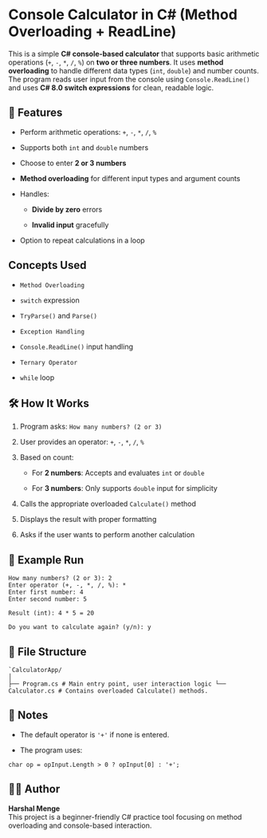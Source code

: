 # **Console Calculator in C# (Method Overloading + ReadLine)**

This is a simple **C# console-based calculator** that supports basic arithmetic operations (`+`, `-`, `*`, `/`, `%`) on **two or three numbers**. It uses **method overloading** to handle different data types (`int`, `double`) and number counts. The program reads user input from the console using `Console.ReadLine()` and uses **C# 8.0 switch expressions** for clean, readable logic.

## 🚀 Features

-   Perform arithmetic operations: `+`, `-`, `*`, `/`, `%`
    
-   Supports both `int` and `double` numbers
    
-   Choose to enter **2 or 3 numbers**
    
-   **Method overloading** for different input types and argument counts
    
-   Handles:
    
    -   **Divide by zero** errors
        
    -   **Invalid input** gracefully
        
-   Option to repeat calculations in a loop
## Concepts Used

-   `Method Overloading`
    
-   `switch` expression
    
-   `TryParse()` and `Parse()`
    
-   `Exception Handling`
    
-   `Console.ReadLine()` input handling
    
-   `Ternary Operator`
    
-   `while` loop

## 🛠️ How It Works

1.  Program asks: `How many numbers? (2 or 3)`
    
2.  User provides an operator: `+`, `-`, `*`, `/`, `%`
    
3.  Based on count:
    
    -   For **2 numbers**: Accepts and evaluates `int` or `double`
        
    -   For **3 numbers**: Only supports `double` input for simplicity
        
4.  Calls the appropriate overloaded `Calculate()` method
    
5.  Displays the result with proper formatting
    
6.  Asks if the user wants to perform another calculation

## 🧾 Example Run


```==== Calculator with ReadLine() ====
How many numbers? (2 or 3): 2
Enter operator (+, -, *, /, %): *
Enter first number: 4
Enter second number: 5

Result (int): 4 * 5 = 20

Do you want to calculate again? (y/n): y
```

## 📁 File Structure

```
`CalculatorApp/
│
├── Program.cs # Main entry point, user interaction logic └── Calculator.cs # Contains overloaded Calculate() methods. 
```

## 📌 Notes

-   The default operator is `'+'` if none is entered.
    
-   The program uses: 
```
char op = opInput.Length > 0 ? opInput[0] : '+';
```

## 🙋‍♂️ Author

**Harshal Menge**  
This project is a beginner-friendly C# practice tool focusing on method overloading and console-based interaction.
